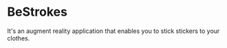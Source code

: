 # BeStrokes

<body>It's an augment reality application that enables you to stick stickers to your clothes.</body>

